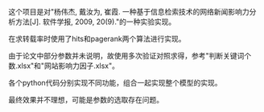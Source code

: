 ﻿这个项目是对"杨伟杰, 戴汝为, 崔霞. 一种基于信息检索技术的网络新闻影响力分析方法[J]. 软件学报, 2009, 20(9)."的一种实验实现。

在求转载率时使用了hits和pagerank两个算法进行实现。

由于论文中部分参数并未说明，故使用多次验证对照求得，参考"判断关键词个数.xlsx"和"网站影响力因子.xlsx"。

各个python代码分别实现不同功能，组合一起实现整个模型的实现。

最终效果并不理想，可能是参数的选取存在问题。